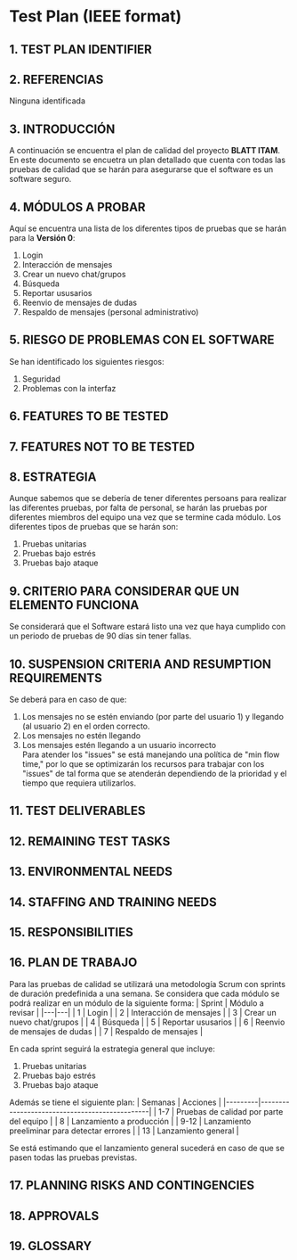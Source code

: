 # Test Plan (IEEE format)

## 1. TEST PLAN IDENTIFIER

## 2. REFERENCIAS
Ninguna identificada

## 3. INTRODUCCIÓN
A continuación se encuentra el plan de calidad del proyecto **BLATT ITAM**. 
En este documento se encuetra un plan detallado que cuenta con todas las pruebas de calidad que se harán para asegurarse que el software es 
un software seguro. 

## 4. MÓDULOS A PROBAR
Aquí se encuentra una lista de los diferentes tipos de pruebas que se harán para la **Versión 0**:
1. Login
2. Interacción de mensajes
3. Crear un nuevo chat/grupos
4. Búsqueda
5. Reportar ususarios
6. Reenvio de mensajes de dudas
7. Respaldo de mensajes (personal administrativo)


## 5. RIESGO DE PROBLEMAS CON EL SOFTWARE 
Se han identificado los siguientes riesgos:
1. Seguridad
2. Problemas con la interfaz

## 6. FEATURES TO BE TESTED


## 7. FEATURES NOT TO BE TESTED


## 8. ESTRATEGIA 
Aunque sabemos que se debería de tener diferentes persoans para realizar las diferentes pruebas, por falta de personal, se harán las pruebas por diferentes miembros del equipo una vez que se termine cada módulo. 
Los diferentes tipos de pruebas que se harán son: 
1. Pruebas unitarias
2. Pruebas bajo estrés
3. Pruebas bajo ataque 

## 9. CRITERIO PARA CONSIDERAR QUE UN ELEMENTO FUNCIONA
Se considerará que el Software estará listo una vez que haya cumplido con un periodo de pruebas de 90 días sin tener fallas. 

## 10. SUSPENSION CRITERIA AND RESUMPTION REQUIREMENTS
Se deberá para en caso de que:
1. Los mensajes no se estén enviando (por parte del usuario 1) y llegando (al usuario 2) en el orden correcto.
2. Los mensajes no estén llegando
3. Los mensajes estén llegando a un usuario incorrecto    
Para atender los "issues" se está manejando una política de "min flow time," por lo que se optimizarán los recursos para trabajar con los "issues"
de tal forma que se atenderán dependiendo de la prioridad y el tiempo que requiera utilizarlos.

## 11. TEST DELIVERABLES
## 12. REMAINING TEST TASKS
## 13. ENVIRONMENTAL NEEDS
## 14. STAFFING AND TRAINING NEEDS
## 15. RESPONSIBILITIES

## 16. PLAN DE TRABAJO
Para las pruebas de calidad se utilizará una metodología Scrum con sprints de duración predefinida a una semana. 
Se considera que cada módulo se podrá realizar en un módulo de la siguiente forma:
| Sprint | Módulo a revisar  |
|---|---|
| 1  |  Login |
| 2  | Interacción de mensajes  |
| 3  | Crear un nuevo chat/grupos  |
| 4  | Búsqueda  |
| 5  |  Reportar ususarios |
| 6  |  Reenvio de mensajes de dudas |
| 7  |  Respaldo de mensajes | 


En cada sprint seguirá la estrategia general que incluye:
1. Pruebas unitarias
2. Pruebas bajo estrés
3. Pruebas bajo ataque 


Además se tiene el siguiente plan:
| Semanas | Acciones                                      |
|---------|-----------------------------------------------|
| 1-7     | Pruebas de calidad por parte del equipo       |
| 8       | Lanzamiento a producción                      |
| 9-12    | Lanzamiento preeliminar para detectar errores |
| 13      | Lanzamiento general                           |


Se está estimando que el lanzamiento general sucederá en caso de que se pasen todas las pruebas previstas. 

## 17. PLANNING RISKS AND CONTINGENCIES
## 18. APPROVALS
## 19. GLOSSARY
